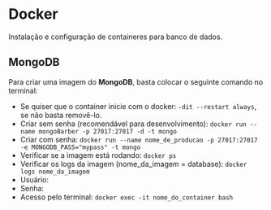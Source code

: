 # Docker

Instalação e configuração de containeres para banco de dados.

## MongoDB

Para criar uma imagem do **MongoDB**, basta colocar o seguinte comando no terminal:

* Se quiser que o container inicie com o docker: ```-dit --restart always```, se não basta removê-lo.
* Criar sem senha (recomendável para desenvolvimento): ```docker run --name mongoBarber -p 27017:27017 -d -t mongo```
* Criar com senha: ```docker run --name nome_de_producao -p 27017:27017 -e MONGODB_PASS="mypass" -t mongo```
* Verificar se a imagem está rodando: ```docker ps```
* Verificar os logs da imagem (nome_da_imagem = database): ```docker logs nome_da_imagem```
* Usuário:
* Senha:
* Acesso pelo terminal: ```docker exec -it nome_do_container bash```

